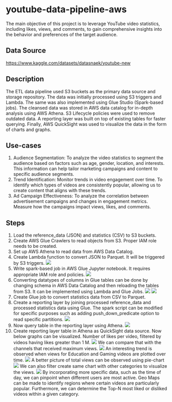 # youtube-data-pipeline-aws

The main objective of this project is to leverage YouTube video statistics, including likes, views, and comments, to gain comprehensive insights into the behavior and preferences of the target audience.

## Data Source
https://www.kaggle.com/datasets/datasnaek/youtube-new

## Description
The ETL data pipeline used S3 buckets as the primary data source and storage repository. The data was initially processed using S3 triggers and Lambda. The same was also implemented using Glue Studio (Spark-based jobs). The cleansed data was stored in AWS data catalog for in-depth analysis using AWS Athena. S3 Lifecycle policies were used to remove outdated data. A reporting layer was built on top of existing tables for faster querying. Finally, AWS QuickSight was used to visualize the data in the form of charts and graphs.

## Use-cases
1. Audience Segmentation: To analyze the video statistics to segment the audience based on factors such as age, gender, location, and interests. This information can help tailor marketing campaigns and content to specific audience segments.
2. Trend Identification: Monitor trends in video engagement over time. To identify which types of videos are consistently popular, allowing us to create content that aligns with these trends. 
3. Ad Campaign Effectiveness: To analyze the correlation between advertisement campaigns and changes in engagement metrics. Measure how the campaigns impact views, likes, and comments.

## Steps
1. Load the reference_data (JSON) and statistics (CSV) to S3 buckets.
2. Create AWS Glue Crawlers to read objects from S3. Proper IAM role needs to be created.
3. Set up AWS Athena to read data from AWS Data Catalog.
4. Create Lambda function to convert JSON to Parquet. It will be triggered by S3 triggers.
![](/img/json-parquet-lambda-s3-trigger.png)
5. Write spark-based job in AWS Glue Jupyter notebook. It requires appropriate IAM role and policies.
![](/img/json-parquet-glue.png)
6. Converting datatypes of columns in Glue tables can be done by changing schema in AWS Data Catalog and then reloading the tables from S3. It can be implemented using Lambda and Glue Jobs.
![](/img/json-parquet-lambda-s3-trigger-schema-update.png)
![](/img/json-parquet-glue-schema-update.png)
7. Create Glue job to convert statistics data from CSV to Parquet. 
8. Create a reporting layer by joining processed reference_data and processed statistics data using Glue. The spark script can be modified for specific purposes such as adding push_down_predicate option to read specific partitions.
![](/img/reporting-layer-glue.png)
8. Now query table in the reporting layer using Athena.
![](/img/reporting-layer-athena.png)
9. Create reporting layer table in Athena as QuickSight data source. Now below graphs can be visualized.
Number of likes per video, filtered by videos having likes greater than 1 M.
![](/img/data-vis-1.png)
We can compare that with the channels that received maximum views.
![](/img/data-vis-2.png)
An interesting trend is observed when views for Education and Gaming videos are plotted over time.
![](/img/data-vis-3.png)
A better picture of total views can be observed using pie-chart
![](/img/data-vis-4.png)
We can also filter create same chart with other categories to visualize the views.
![](/img/data-vis-5.png)
By incorporating more specific data, such as the time of day, we can pinpoint when different users are most active. Geo Maps can be made to identify regions where certain videos are particularly popular. Furthermore, we can determine the Top-N most liked or disliked videos within a given category.



